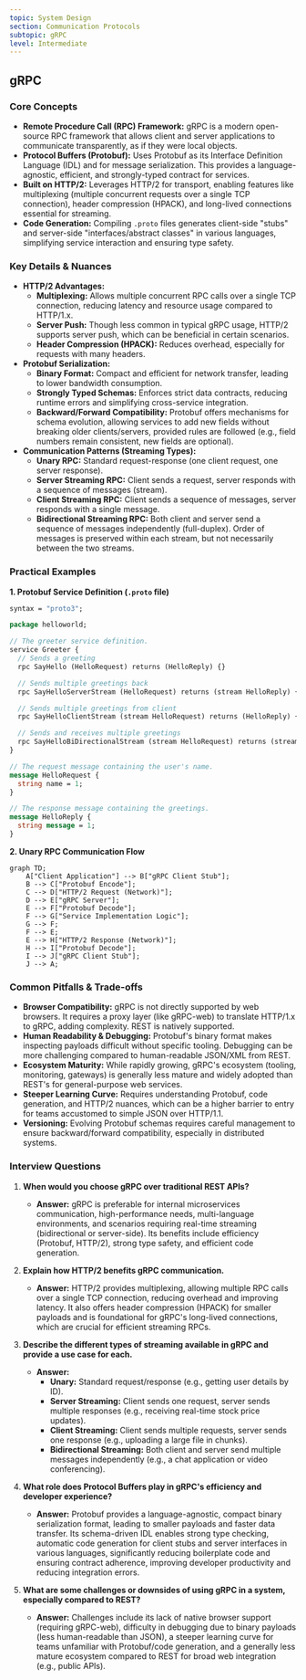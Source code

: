 ```yaml
---
topic: System Design
section: Communication Protocols
subtopic: gRPC
level: Intermediate
---
```


## gRPC
### Core Concepts

*   **Remote Procedure Call (RPC) Framework:** gRPC is a modern open-source RPC framework that allows client and server applications to communicate transparently, as if they were local objects.
*   **Protocol Buffers (Protobuf):** Uses Protobuf as its Interface Definition Language (IDL) and for message serialization. This provides a language-agnostic, efficient, and strongly-typed contract for services.
*   **Built on HTTP/2:** Leverages HTTP/2 for transport, enabling features like multiplexing (multiple concurrent requests over a single TCP connection), header compression (HPACK), and long-lived connections essential for streaming.
*   **Code Generation:** Compiling `.proto` files generates client-side "stubs" and server-side "interfaces/abstract classes" in various languages, simplifying service interaction and ensuring type safety.

### Key Details & Nuances

*   **HTTP/2 Advantages:**
    *   **Multiplexing:** Allows multiple concurrent RPC calls over a single TCP connection, reducing latency and resource usage compared to HTTP/1.x.
    *   **Server Push:** Though less common in typical gRPC usage, HTTP/2 supports server push, which can be beneficial in certain scenarios.
    *   **Header Compression (HPACK):** Reduces overhead, especially for requests with many headers.
*   **Protobuf Serialization:**
    *   **Binary Format:** Compact and efficient for network transfer, leading to lower bandwidth consumption.
    *   **Strongly Typed Schemas:** Enforces strict data contracts, reducing runtime errors and simplifying cross-service integration.
    *   **Backward/Forward Compatibility:** Protobuf offers mechanisms for schema evolution, allowing services to add new fields without breaking older clients/servers, provided rules are followed (e.g., field numbers remain consistent, new fields are optional).
*   **Communication Patterns (Streaming Types):**
    *   **Unary RPC:** Standard request-response (one client request, one server response).
    *   **Server Streaming RPC:** Client sends a request, server responds with a sequence of messages (stream).
    *   **Client Streaming RPC:** Client sends a sequence of messages, server responds with a single message.
    *   **Bidirectional Streaming RPC:** Both client and server send a sequence of messages independently (full-duplex). Order of messages is preserved within each stream, but not necessarily between the two streams.

### Practical Examples

**1. Protobuf Service Definition (`.proto` file)**

```protobuf
syntax = "proto3";

package helloworld;

// The greeter service definition.
service Greeter {
  // Sends a greeting
  rpc SayHello (HelloRequest) returns (HelloReply) {}

  // Sends multiple greetings back
  rpc SayHelloServerStream (HelloRequest) returns (stream HelloReply) {}

  // Sends multiple greetings from client
  rpc SayHelloClientStream (stream HelloRequest) returns (HelloReply) {}

  // Sends and receives multiple greetings
  rpc SayHelloBiDirectionalStream (stream HelloRequest) returns (stream HelloReply) {}
}

// The request message containing the user's name.
message HelloRequest {
  string name = 1;
}

// The response message containing the greetings.
message HelloReply {
  string message = 1;
}
```

**2. Unary RPC Communication Flow**

```mermaid
graph TD;
    A["Client Application"] --> B["gRPC Client Stub"];
    B --> C["Protobuf Encode"];
    C --> D["HTTP/2 Request (Network)"];
    D --> E["gRPC Server"];
    E --> F["Protobuf Decode"];
    F --> G["Service Implementation Logic"];
    G --> F;
    F --> E;
    E --> H["HTTP/2 Response (Network)"];
    H --> I["Protobuf Decode"];
    I --> J["gRPC Client Stub"];
    J --> A;
```

### Common Pitfalls & Trade-offs

*   **Browser Compatibility:** gRPC is not directly supported by web browsers. It requires a proxy layer (like gRPC-web) to translate HTTP/1.x to gRPC, adding complexity. REST is natively supported.
*   **Human Readability & Debugging:** Protobuf's binary format makes inspecting payloads difficult without specific tooling. Debugging can be more challenging compared to human-readable JSON/XML from REST.
*   **Ecosystem Maturity:** While rapidly growing, gRPC's ecosystem (tooling, monitoring, gateways) is generally less mature and widely adopted than REST's for general-purpose web services.
*   **Steeper Learning Curve:** Requires understanding Protobuf, code generation, and HTTP/2 nuances, which can be a higher barrier to entry for teams accustomed to simple JSON over HTTP/1.1.
*   **Versioning:** Evolving Protobuf schemas requires careful management to ensure backward/forward compatibility, especially in distributed systems.

### Interview Questions

1.  **When would you choose gRPC over traditional REST APIs?**
    *   **Answer:** gRPC is preferable for internal microservices communication, high-performance needs, multi-language environments, and scenarios requiring real-time streaming (bidirectional or server-side). Its benefits include efficiency (Protobuf, HTTP/2), strong type safety, and efficient code generation.

2.  **Explain how HTTP/2 benefits gRPC communication.**
    *   **Answer:** HTTP/2 provides multiplexing, allowing multiple RPC calls over a single TCP connection, reducing overhead and improving latency. It also offers header compression (HPACK) for smaller payloads and is foundational for gRPC's long-lived connections, which are crucial for efficient streaming RPCs.

3.  **Describe the different types of streaming available in gRPC and provide a use case for each.**
    *   **Answer:**
        *   **Unary:** Standard request/response (e.g., getting user details by ID).
        *   **Server Streaming:** Client sends one request, server sends multiple responses (e.g., receiving real-time stock price updates).
        *   **Client Streaming:** Client sends multiple requests, server sends one response (e.g., uploading a large file in chunks).
        *   **Bidirectional Streaming:** Both client and server send multiple messages independently (e.g., a chat application or video conferencing).

4.  **What role does Protocol Buffers play in gRPC's efficiency and developer experience?**
    *   **Answer:** Protobuf provides a language-agnostic, compact binary serialization format, leading to smaller payloads and faster data transfer. Its schema-driven IDL enables strong type checking, automatic code generation for client stubs and server interfaces in various languages, significantly reducing boilerplate code and ensuring contract adherence, improving developer productivity and reducing integration errors.

5.  **What are some challenges or downsides of using gRPC in a system, especially compared to REST?**
    *   **Answer:** Challenges include its lack of native browser support (requiring gRPC-web), difficulty in debugging due to binary payloads (less human-readable than JSON), a steeper learning curve for teams unfamiliar with Protobuf/code generation, and a generally less mature ecosystem compared to REST for broad web integration (e.g., public APIs).